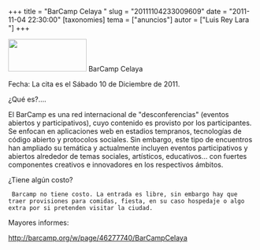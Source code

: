 +++
title = "BarCamp Celaya "
slug = "20111104233009609"
date = "2011-11-04 22:30:00"
[taxonomies]
tema = ["anuncios"]
autor = ["Luis Rey Lara "]
+++

<a href="http://www.glib.org.mx/images/articles/20111104233009609_1_original.png" title="Ver imagen sin proporción"><img width="159" height="66" src="http://www.glib.org.mx/images/articles/20111104233009609_1.png" alt=""></a>
BarCamp Celaya

Fecha: La cita es el Sábado 10 de Diciembre de 2011.

¿Qué es?….

<!-- more -->
El BarCamp es una red internacional de "desconferencias" (eventos
abiertos y participativos), cuyo contenido es provisto por los
participantes. Se enfocan en aplicaciones web en estadios tempranos,
tecnologías de código abierto y protocolos sociales. Sin embargo, este
tipo de encuentros han ampliado su temática y actualmente incluyen
eventos participativos y abiertos alrededor de temas sociales,
artísticos, educativos… con fuertes componentes creativos e innovadores
en los respectivos ámbitos.

¿Tiene algún costo?

     Barcamp no tiene costo. La entrada es libre, sin embargo hay que traer provisiones para comidas, fiesta, en su caso hospedaje o algo extra por si pretenden visitar la ciudad.

Mayores informes:

<a href="http://barcamp.org/w/page/46277740/BarCampCelaya">http://barcamp.org/w/page/46277740/BarCampCelaya</a>

